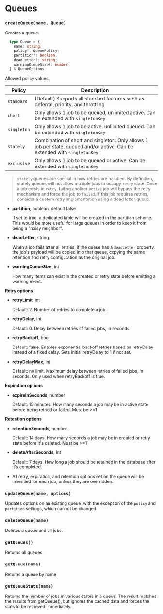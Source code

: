 # Queues

### `createQueue(name, Queue)`

Creates a queue.

```ts
  type Queue = {
    name: string;
    policy?: QueuePolicy;
    partition?: boolean;
    deadLetter?: string;
    warningQueueSize?: number;
  } & QueueOptions
```

Allowed policy values:

| Policy | Description |
| - | - |
| `standard` | (Default) Supports all standard features such as deferral, priority, and throttling |
| `short` | Only allows 1 job to be queued, unlimited active. Can be extended with `singletonKey` |
| `singleton` | Only allows 1 job to be active, unlimited queued. Can be extended with `singletonKey` |
| `stately` | Combination of short and singleton: Only allows 1 job per state, queued and/or active. Can be extended with `singletonKey` |
| `exclusive` | Only allows 1 job to be queued or active. Can be extended with `singletonKey` |

> `stately` queues are special in how retries are handled. By definition, stately queues will not allow multiple jobs to occupy `retry` state. Once a job exists in `retry`, failing another `active` job will bypass the retry mechanism and force the job to `failed`. If this job requires retries, consider a custom retry implementation using a dead letter queue.

* **partition**, boolean, default false

  If set to true, a dedicated table will be created in the partition scheme. This would be more useful for large queues in order to keep it from being a "noisy neighbor". 

* **deadLetter**, string

  When a job fails after all retries, if the queue has a `deadLetter` property, the job's payload will be copied into that queue, copying the same retention and retry configuration as the original job.

* **warningQueueSize**, int

  How many items can exist in the created or retry state before emitting a warning event.

**Retry options**

* **retryLimit**, int

  Default: 2. Number of retries to complete a job.

* **retryDelay**, int

  Default: 0. Delay between retries of failed jobs, in seconds.

* **retryBackoff**, bool

  Default: false. Enables exponential backoff retries based on retryDelay instead of a fixed delay. Sets initial retryDelay to 1 if not set.

* **retryDelayMax**, int

  Default: no limit. Maximum delay between retries of failed jobs, in seconds. Only used when retryBackoff is true.

**Expiration options**

* **expireInSeconds**, number

  Default: 15 minutes.  How many seconds a job may be in active state before being retried or failed. Must be >=1

**Retention options**

* **retentionSeconds**, number

  Default: 14 days. How many seconds a job may be in created or retry state before it's deleted. Must be >=1

* **deleteAfterSeconds**, int

  Default: 7 days. How long a job should be retained in the database after it's completed.

* All retry, expiration, and retention options set on the queue will be inheritied for each job, unless they are overridden.

### `updateQueue(name, options)`

Updates options on an existing queue, with the exception of the `policy` and `partition` settings, which cannot be changed.

### `deleteQueue(name)`

Deletes a queue and all jobs.

### `getQueues()`

Returns all queues

### `getQueue(name)`

Returns a queue by name

### `getQueueStats(name)`

Returns the number of jobs in various states in a queue.  The result matches the results from getQueue(), but ignores the cached data and forces the stats to be retrieved immediately.